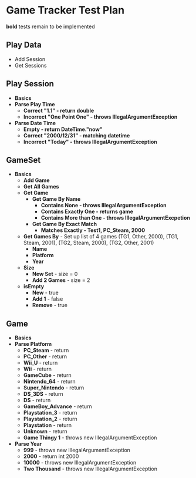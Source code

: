 # Game Tracker Test Plan

**bold** tests remain to be implemented

## Play Data

* Add Session
* Get Sessions

## Play Session

* **Basics**
* **Parse Play Time**
   * **Correct "1.1" - return double**
   * **Incorrect "One Point One" - throws IllegalArgumentException**
* **Parse Date Time**
   * **Empty - return DateTime."now"**
   * **Correct "2000/12/31" - matching datetime**
   * **Incorrect "Today" - throws IllegalArgumentException**
   
## GameSet

* **Basics**
   * **Add Game**
   * **Get All Games**
   * **Get Game**
      * **Get Game By Name**
         * **Contains None - throws IllegalArgumentException**
         * **Contains Exactly One - returns game**
         * **Contains More than One - throws IllegalArgumentExcpetion**
      * **Get Game By Exact Match**
         * **Matches Exactly - Test1, PC_Steam, 2000**
   * **Get Games By**  - Set up list of 4 games (TG1, Other, 2000), (TG1, Steam, 2001), (TG2, Steam, 2000), (TG2, Other, 2001)
      * **Name**
      * **Platform** 
      * **Year** 
   * **Size**
      * **New Set** - size = 0
      * **Add 2 Games** - size = 2
   * **isEmpty**
      * **New** - true
      * **Add 1** - false
      * **Remove** - true
      
## Game

* **Basics**
* **Parse Platform**
   * **PC_Steam** - return 
   * **PC_Other** - return 
   * **Wii_U** - return 
   * **Wii** - return 
   * **GameCube** - return 
   * **Nintendo_64** - return 
   * **Super_Nintendo** - return 
   * **DS_3DS** - return 
   * **DS** - return 
   * **GameBoy_Advance** - return 
   * **Playstation_3** - return 
   * **Playstation_2** - return 
   * **Playstation** - return 
   * **Unknown** - return 
   * **Game Thingy 1** - throws new IllegalArgumentException
* **Parse Year**
   * **999** - throws new IllegalArgumentException
   * **2000** - return int 2000
   * **10000** - throws new IllegalArgumentException
   * **Two Thousand** - throws new IllegalArgumentException
